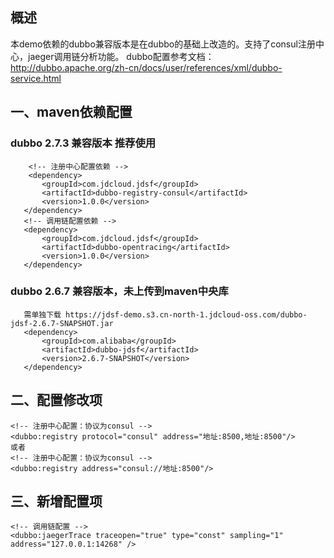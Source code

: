 ## 概述
本demo依赖的dubbo兼容版本是在dubbo的基础上改造的。支持了consul注册中心，jaeger调用链分析功能。
dubbo配置参考文档：http://dubbo.apache.org/zh-cn/docs/user/references/xml/dubbo-service.html

## 一、maven依赖配置
  ### dubbo 2.7.3 兼容版本 推荐使用
        <!-- 注册中心配置依赖 -->
        <dependency>
           <groupId>com.jdcloud.jdsf</groupId>
           <artifactId>dubbo-registry-consul</artifactId>
           <version>1.0.0</version>
       </dependency>
       <!-- 调用链配置依赖 -->
       <dependency>
           <groupId>com.jdcloud.jdsf</groupId>
           <artifactId>dubbo-opentracing</artifactId>
           <version>1.0.0</version>
       </dependency>
 ### dubbo 2.6.7 兼容版本，未上传到maven中央库
       需单独下载 https://jdsf-demo.s3.cn-north-1.jdcloud-oss.com/dubbo-jdsf-2.6.7-SNAPSHOT.jar
       <dependency>
           <groupId>com.alibaba</groupId>
           <artifactId>dubbo-jdsf</artifactId>
           <version>2.6.7-SNAPSHOT</version>
       </dependency>
## 二、配置修改项

    <!-- 注册中心配置：协议为consul -->
    <dubbo:registry protocol="consul" address="地址:8500,地址:8500"/>
    或者
    <!-- 注册中心配置：协议为consul -->
    <dubbo:registry address="consul://地址:8500"/>

## 三、新增配置项

    <!-- 调用链配置 -->
    <dubbo:jaegerTrace traceopen="true" type="const" sampling="1" address="127.0.0.1:14268" />

